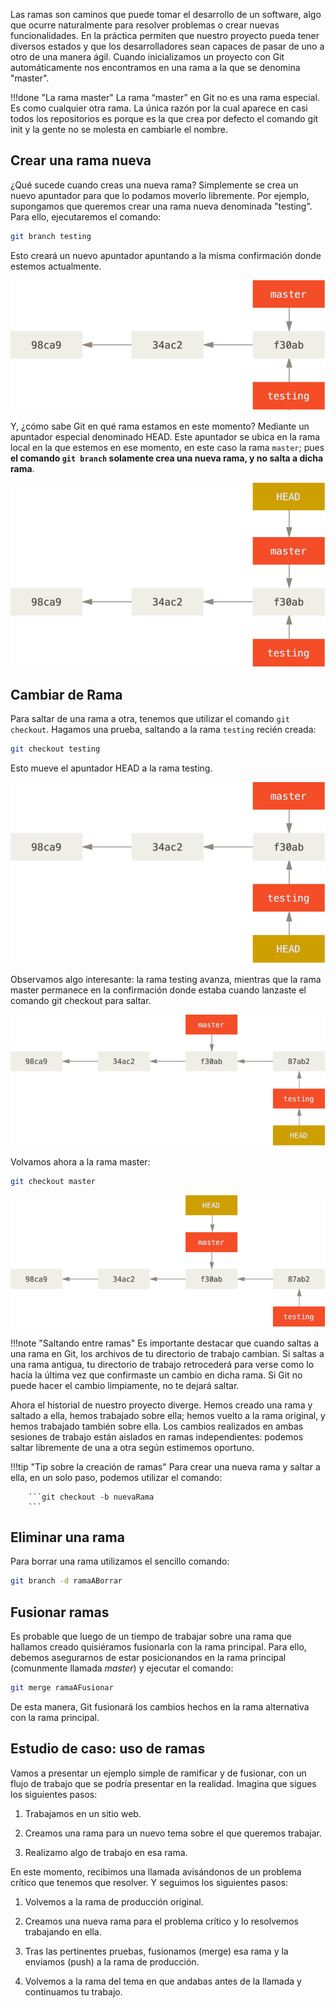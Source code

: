Las ramas son caminos que puede tomar el desarrollo de un software, algo que ocurre naturalmente para resolver problemas o crear nuevas funcionalidades. En la práctica permiten que nuestro proyecto pueda tener diversos estados y que los desarrolladores sean capaces de pasar de uno a otro de una manera ágil. Cuando inicializamos un proyecto con Git automáticamente nos encontramos en una rama a la que se denomina "master". 


!!!done "La rama master"
		La rama “master” en Git no es una rama especial. Es como cualquier otra rama. La única razón por la cual aparece en casi todos los repositorios es porque es la que crea por defecto el comando git init y la gente no se molesta en cambiarle el nombre.

## Crear una rama nueva

¿Qué sucede cuando creas una nueva rama? Simplemente se crea un nuevo apuntador para que lo podamos moverlo libremente. Por ejemplo, supongamos que queremos crear una rama nueva denominada "testing". Para ello, ejecutaremos el comando: 

```bash
git branch testing
```

Esto creará un nuevo apuntador apuntando a la misma confirmación donde estemos actualmente.

![Ramas en Git - 01](imgGit/branch_01.png)

Y, ¿cómo sabe Git en qué rama estamos en este momento? Mediante un apuntador especial denominado HEAD. Este apuntador se ubica en la rama local en la que estemos en ese momento, en este caso la rama `master`; pues **el comando `git branch` solamente crea una nueva rama, y no salta a dicha rama**.


![Ramas en Git - 02](imgGit/branch_02.png)

## Cambiar de Rama

Para saltar de una rama a otra, tenemos que utilizar el comando `git checkout`. Hagamos una prueba, saltando a la rama `testing` recién creada:

```bash
git checkout testing
```

Esto mueve el apuntador HEAD a la rama testing.

![Ramas en Git - 03](imgGit/branch_03.png)



Observamos algo interesante: la rama testing avanza, mientras que la rama master permanece en la confirmación donde estaba cuando lanzaste el comando git checkout para saltar. 


![Ramas en Git - 04](imgGit/branch_04.png)


Volvamos ahora a la rama master:

```bash
git checkout master
```

![Ramas en Git - 05](imgGit/branch_05.png)


!!!note "Saltando entre ramas"
		Es importante destacar que cuando saltas a una rama en Git, los archivos de tu directorio de trabajo cambian. Si saltas a una rama antigua, tu directorio de trabajo retrocederá para verse como lo hacía la última vez que confirmaste un cambio en dicha rama. Si Git no puede hacer el cambio limpiamente, no te dejará saltar.

Ahora el historial de nuestro proyecto diverge. Hemos creado una rama y saltado a ella, hemos trabajado sobre ella; hemos vuelto a la rama original, y hemos trabajado también sobre ella. Los cambios realizados en ambas sesiones de trabajo están aislados en ramas independientes: podemos saltar libremente de una a otra según estimemos oportuno.

!!!tip "Tip sobre la creación de ramas"
		Para crear una nueva rama y saltar a ella, en un solo paso, podemos utilizar el comando:

		```git checkout -b nuevaRama
		```


## Eliminar una rama
Para borrar una rama utilizamos el sencillo comando: 

```bash
git branch -d ramaABorrar
```
## Fusionar ramas
Es probable que luego de un tiempo de trabajar sobre una rama que hallamos creado quisiéramos fusionarla con la rama principal. Para ello, debemos asegurarnos de estar posicionandos en la rama principal (comunmente llamada _master_) y ejecutar el comando: 

```bash
git merge ramaAFusionar
```
De esta manera, Git fusionará los cambios hechos en la rama alternativa con la rama principal. 

## Estudio de caso: uso de ramas

Vamos a presentar un ejemplo simple de ramificar y de fusionar, con un flujo de trabajo que se podría presentar en la realidad. Imagina que sigues los siguientes pasos:

1. Trabajamos en un sitio web.

2. Creamos una rama para un nuevo tema sobre el que queremos trabajar.

3. Realizamo algo de trabajo en esa rama.

En este momento, recibimos una llamada avisándonos de un problema crítico que tenemos que resolver. Y seguimos los siguientes pasos:

1. Volvemos a la rama de producción original.

2. Creamos una nueva rama para el problema crítico y lo resolvemos trabajando en ella.

3. Tras las pertinentes pruebas, fusionamos (merge) esa rama y la enviamos (push) a la rama de producción.

4. Volvemos a la rama del tema en que andabas antes de la llamada y continuamos tu trabajo.

